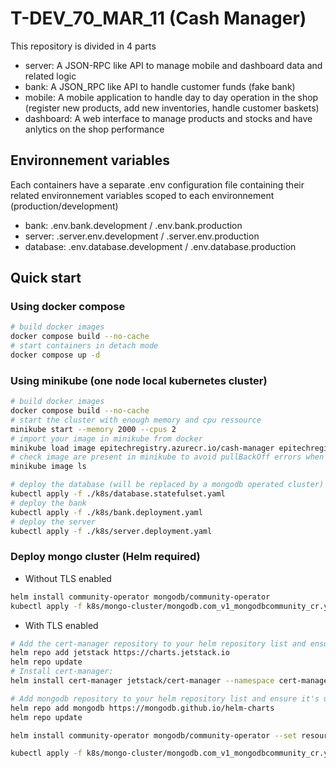 # T-DEV_70_MAR_11 (Cash Manager)

This repository is divided in 4 parts

- server: A JSON-RPC like API to manage mobile and dashboard data and related logic
- bank: A JSON_RPC like API to handle customer funds (fake bank) 
- mobile: A mobile application to handle day to day operation in the shop (register new products, add new inventories, handle customer baskets)
- dashboard: A web interface to manage products and stocks and have anlytics on the shop performance

## Environnement variables

Each containers have a separate .env configuration file containing their related environnement variables scoped to each environnement (production/development)

- bank: .env.bank.development / .env.bank.production
- server: .server.env.development / .server.env.production
- database: .env.database.development / .env.database.production

## Quick start

### Using docker compose

```bash
# build docker images
docker compose build --no-cache
# start containers in detach mode
docker compose up -d
```

### Using minikube (one node local kubernetes cluster)

```bash
# build docker images
docker compose build --no-cache
# start the cluster with enough memory and cpu ressource
minikube start --memory 2000 --cpus 2
# import your image in minikube from docker 
minikube load image epitechregistry.azurecr.io/cash-manager epitechregistry.azurecr.io/bank
# check image are present in minikube to avoid pullBackOff errors when deploying pods
minikube image ls
```

```bash
# deploy the database (will be replaced by a mongodb operated cluster)
kubectl apply -f ./k8s/database.statefulset.yaml
# deploy the bank
kubectl apply -f ./k8s/bank.deployment.yaml
# deploy the server
kubectl apply -f ./k8s/server.deployment.yaml
```


### Deploy mongo cluster (Helm required)

- Without TLS enabled 

```bash
helm install community-operator mongodb/community-operator
kubectl apply -f k8s/mongo-cluster/mongodb.com_v1_mongodbcommunity_cr.yaml --set operator.watchNamespace='*'
```

- With TLS enabled 

```bash
# Add the cert-manager repository to your helm repository list and ensure it's up to date:
helm repo add jetstack https://charts.jetstack.io
helm repo update
# Install cert-manager:
helm install cert-manager jetstack/cert-manager --namespace cert-manager --create-namespace --set installCRDs=true

# Add mongodb repository to your helm repository list and ensure it's up to data:
helm repo add mongodb https://mongodb.github.io/helm-charts
helm repo update

helm install community-operator mongodb/community-operator --set resource.tls.useCertManager=true --set resource.tls.enabled=true --set operator.watchNamespace='*'

kubectl apply -f k8s/mongo-cluster/mongodb.com_v1_mongodbcommunity_cr.yaml
```
